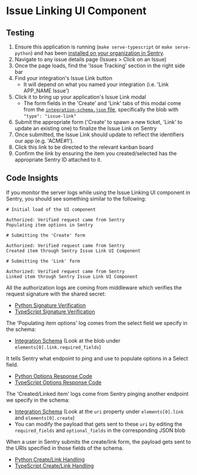 # Issue Linking UI Component

## Testing

1. Ensure this application is running (`make serve-typescript` or `make serve-python`) and has been [installed on your organization in Sentry](../installation.md).
2. Navigate to any issue details page (Issues > Click on an Issue)
3. Once the page loads, find the 'Issue Tracking' section in the right side bar
4. Find your integration's Issue Link button
   - It will depend on what you named your integration (i.e. 'Link APP_NAME Issue')
5. Click it to bring up your application's Issue Link modal
   - The form fields in the 'Create' and 'Link' tabs of this modal come from the [`integration-schema.json` file](../../integration-schema.json), specifically the blob with `"type": "issue-link"`
6. Submit the appropriate form ('Create' to spawn a new ticket, 'Link' to update an existing one) to finalize the Issue Link on Sentry
7. Once submitted, the Issue Link should update to reflect the identifiers our app (e.g. 'ACME#1').
8. Click this link to be directed to the relevant kanban board
9. Confirm the link by ensuring the item you created/selected has the appropriate Sentry ID attached to it.

## Code Insights

If you monitor the server logs while using the Issue Linking UI component in Sentry, you should see something similar to the following:

```
# Initial load of the UI component

Authorized: Verified request came from Sentry
Populating item options in Sentry

# Submitting the 'Create' form

Authorized: Verified request came from Sentry
Created item through Sentry Issue Link UI Component

# Submitting the 'Link' form

Authorized: Verified request came from Sentry
Linked item through Sentry Issue Link UI Component
```

All the authorization logs are coming from middleware which verifies the request signature with the shared secret:
   - [Python Signature Verification](../../backend-py/src/api/middleware/verify_sentry_signature.py)
   - [TypeScript Signature Verification](../../backend-ts/src/api/middleware/verifySentrySignature.ts) 

The 'Populating item options' log comes from the select field we specify in the schema:
   - [Integration Schema](../../integration-schema.json) (Look at the blob under `elements[0].link.required_fields`)

It tells Sentry what endpoint to ping and use to populate options in a Select field.
   - [Python Options Response Code](../../backend-py/src/api/endpoints/sentry/options.py)
   - [TypeScript Options Response Code](../../backend-ts/src/api/sentry/options.ts)

The 'Created/Linked item' logs come from Sentry pinging another endpoint we specify in the schema:
   - [Integration Schema](../../integration-schema.json) (Look at the `uri` property under `elements[0].link` and `elements[0].create`)
   - You can modify the payload that gets sent to these `uri` by editing the `required_fields` and `optional_fields` in the corresponding JSON blob
  
When a user in Sentry submits the create/link form, the payload gets sent to the URIs specified in those fields of the schema.
   - [Python Create/Link Handling](../../backend-py/src/api/endpoints/sentry/issue_link.py)
   - [TypeScript Create/Link Handling](../../backend-ts/src/api/sentry/issueLink.ts)
